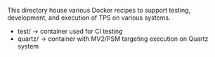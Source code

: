 This directory house various Docker recipes to support testing, development,
and execution of TPS on various systems.

* test/ -> container used for CI testing
* quartz/ -> container with MV2/PSM targeting execution on Quartz system

